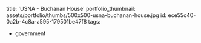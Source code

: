 title: 'USNA - Buchanan House'
portfolio_thumbnail: assets/portfolio/thumbs/500x500-usna-buchanan-house.jpg
id: ece55c40-0a2b-4c8a-a595-179501be47f8
tags:
  - government